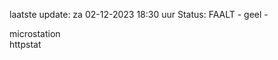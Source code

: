 laatste update: 
za 02-12-2023 18:30   uur 
Status: FAALT - geel - 
<div class="service Y">microstation</div><div class="service G">httpstat</div>